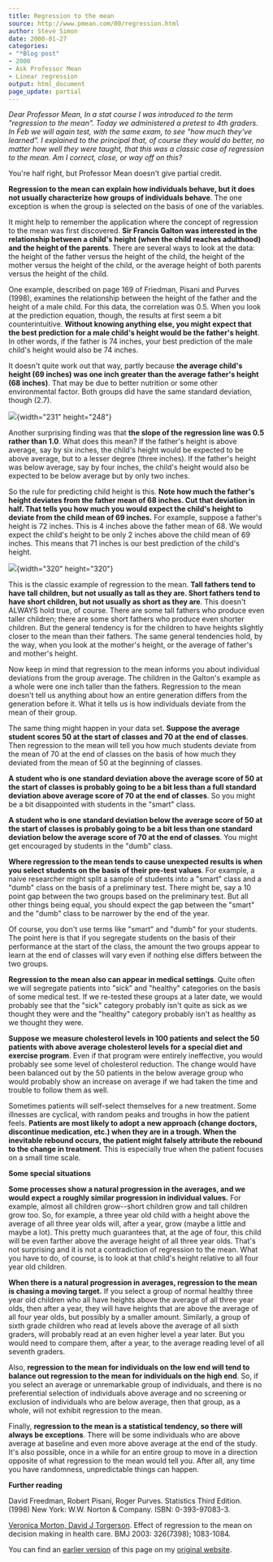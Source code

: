 ```yaml
---
title: Regression to the mean
source: http://www.pmean.com/00/regression.html
author: Steve Simon
date: 2000-01-27
categories:
- "*Blog post"
- 2000
- Ask Professor Mean
- Linear regression
output: html_document
page_update: partial
---
```


*Dear Professor Mean, In a stat course I was introduced to the term "regression to the mean". Today we administered a pretest to 4th graders. In Feb we will again test, with the same exam, to see "how much they've learned". I explained to the principal that, of course they would do better, no matter how well they were taught, that this was a classic case of regression to the mean. Am I correct, close, or way off on this?*

<!---More--->

You're half right, but Professor Mean doesn't give partial credit.

**Regression to the mean can explain how individuals behave, but it does not usually characterize how groups of individuals behave**. The one exception is when the group is selected on the basis of one of the variables.

It might help to remember the application where the concept of regression to the mean was first discovered. **Sir Francis Galton was interested in the relationship between a child's height (when the child reaches adulthood) and the height of the parents**. There are several ways to look at the data: the height of the father versus the height of the child, the height of the mother versus the height of the child, or the average height of both parents versus the height of the child.

One example, described on page 169 of Friedman, Pisani and Purves (1998), examines the relationship between the height of the father and the height of a male child. For this data, the correlation was 0.5. When you look at the prediction equation, though, the results at first seem a bit counterintuitive. **Without knowing anything else, you might expect that the best prediction for a male child's height would be the father's height**. In other words, if the father is 74 inches, your best prediction of the male child's height would also be 74 inches.

It doesn't quite work out that way, partly because **the average child's height (69 inches) was one inch greater than the average father's height (68 inches)**. That may be due to better nutrition or some other environmental factor. Both groups did have the same standard deviation, though (2.7).

![](http://www.pmean.com/images/00/rtm3.gif){width="231" height="248"}

Another surprising finding was that **the slope of the regression line was 0.5 rather than 1.0**. What does this mean? If the father's height is above average, say by six inches, the child's height would be expected to be above average, but to a lesser degree (three inches). If the father's height was below average, say by four inches, the child's height would also be expected to be below average but by only two inches.

So the rule for predicting child height is this. **Note how much the father's height deviates from the father mean of 68 inches. Cut that deviation in half. That tells you how much you would expect the child's height to deviate from the child mean of 69 inches.** For example, suppose a father's height is 72 inches. This is 4 inches above the father mean of 68. We would expect the child's height to be only 2 inches above the child mean of 69 inches. This means that 71 inches is our best prediction of the child's height.

![](http://www.pmean.com/images/00/rtm4.gif){width="320" height="320"}

This is the classic example of regression to the mean. **Tall fathers tend to have tall children, but not usually as tall as they are. Short fathers tend to have short children, but not usually as short as they are**. This doesn't ALWAYS hold true, of course. There are some tall fathers who produce even taller children; there are some short fathers who produce even shorter children. But the general tendency is for the children to have heights slightly closer to the mean than their fathers. The same general tendencies hold, by the way, when you look at the mother's height, or the average of father's and mother's height.

Now keep in mind that regression to the mean informs you about individual deviations from the group average. The children in the Galton's example as a whole were one inch taller than the fathers. Regression to the mean doesn't tell us anything about how an entire generation differs from the generation before it. What it tells us is how individuals deviate from the mean of their group.

The same thing might happen in your data set. **Suppose the average student scores 50 at the start of classes and 70 at the end of classes**. Then regression to the mean will tell you how much students deviate from the mean of 70 at the end of classes on the basis of how much they deviated from the mean of 50 at the beginning of classes.

**A student who is one standard deviation above the average score of 50 at the start of classes is probably going to be a bit less than a full standard deviation above average score of 70 at the end of classes**. So you might be a bit disappointed with students in the "smart" class.

**A student who is one standard deviation below the average score of 50 at the start of classes is probably going to be a bit less than one standard deviation below the average score of 70 at the end of classes**. You might get encouraged by students in the "dumb" class.

**Where regression to the mean tends to cause unexpected results is when you select students on the basis of their pre-test values**. For example, a naive researcher might split a sample of students into a "smart" class and a "dumb" class on the basis of a preliminary test. There might be, say a 10 point gap between the two groups based on the preliminary test. But all other things being equal, you should expect the gap between the "smart" and the "dumb" class to be narrower by the end of the year.

Of course, you don't use terms like "smart" and "dumb" for your students. The point here is that if you segregate students on the basis of their performance at the start of the class, the amount the two groups appear to learn at the end of classes will vary even if nothing else differs between the two groups.

**Regression to the mean also can appear in medical settings**. Quite often we will segregate patients into "sick" and "healthy" categories on the basis of some medical test. If we re-tested these groups at a later date, we would probably see that the "sick" category probably isn't quite as sick as we thought they were and the "healthy" category probably isn't as healthy as we thought they were.

**Suppose we measure cholesterol levels in 100 patients and select the 50 patients with above average cholesterol levels for a special diet and exercise program**. Even if that program were entirely ineffective, you would probably see some level of cholesterol reduction. The change would have been balanced out by the 50 patients in the below average group who would probably show an increase on average if we had taken the time and trouble to follow them as well.

Sometimes patients will self-select themselves for a new treatment. Some illnesses are cyclical, with random peaks and troughs in how the patient feels. **Patients are most likely to adopt a new approach (change doctors, discontinue medication, etc.) when they are in a trough. When the inevitable rebound occurs, the patient might falsely attribute the rebound to the change in treatment**. This is especially true when the patient focuses on a small time scale.

**Some special situations**

**Some processes show a natural progression in the averages, and we would expect a roughly similar progression in individual values.** For example, almost all children grow--short children grow and tall children grow too. So, for example, a three year old child with a height above the average of all three year olds will, after a year, grow (maybe a little and maybe a lot). This pretty much guarantees that, at the age of four, this child will be even farther above the average height of all three year olds. That's not surprising and it is not a contradiction of regression to the mean. What you have to do, of course, is to look at that child's height relative to all four year old children.

**When there is a natural progression in averages, regression to the mean is chasing a moving target.** If you select a group of normal healthy three year old children who all have heights above the average of all three year olds, then after a year, they will have heights that are above the average of all four year olds, but possibly by a smaller amount. Similarly, a group of sixth grade children who read at levels above the average of all sixth graders, will probably read at an even higher level a year later. But you would need to compare them, after a year, to the average reading level of all seventh graders.

Also, **regression to the mean for individuals on the low end will tend to balance out regression to the mean for individuals on the high end**. So, if you select an average or unremarkable group of individuals, and there is no preferential selection of individuals above average and no screening or exclusion of individuals who are below average, then that group, as a whole, will not exhibit regression to the mean.

Finally, **regression to the mean is a statistical tendency, so there will always be exceptions**. There will be some individuals who are above average at baseline and even more above average at the end of the study. It's also possible, once in a while for an entire group to move in a direction opposite of what regression to the mean would tell you. After all, any time you have randomness, unpredictable things can happen.

**Further reading**

David Freedman, Robert Pisani, Roger Purves. Statistics Third Edition. (1998) New York: W.W. Norton & Company. ISBN: 0-393-97083-3.

[Veronica Morton, David J Torgerson][mor1]. Effect of regression to the mean on decision making in health care. BMJ 2003: 326(7398); 1083-1084.

[mor1]: http://bmj.com/cgi/content/full/326/7398/1083

You can find an [earlier version][sim1] of this page on my [original website][sim2].

[sim1]: http://www.pmean.com/00/regression.html
[sim2]: http://www.pmean.com/original_site.html
